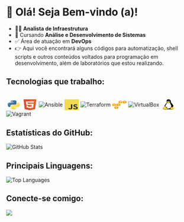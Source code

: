 # 👋 Olá! Seja Bem-vindo (a)!

- 👩‍💻 **Analista de Infraestrutura**
- 🌱 Cursando **Análise e Desenvolvimento de Sistemas**
- ✅ Área de atuação em **DevOps**
- 👉 Aqui você encontrará alguns códigos para automatização, shell scripts e outros conteúdos voltados para programação em desenvolvimento, além de laboratórios que estou realizando.

## Tecnologias que trabalho:

<div style="display: inline_block"><br>
  <img align="center" alt="Python" height="30" width="40" src="https://raw.githubusercontent.com/devicons/devicon/1119b9f84c0290e0f0b38982099a2bd027a48bf1/icons/python/python-original.svg">
  <img align="center" alt="HTML5" height="30" width="40" src="https://raw.githubusercontent.com/devicons/devicon/1119b9f84c0290e0f0b38982099a2bd027a48bf1/icons/html5/html5-original.svg">
  <img align="center" alt="Ansible" height="30" width="40" src="https://www.vectorlogo.zone/logos/ansible/ansible-icon.svg">
  <img align="center" alt="JavaScript" height="30" width="40" src="https://raw.githubusercontent.com/devicons/devicon/master/icons/javascript/javascript-original.svg">
  <img align="center" alt="Terraform" height="30" width="40" src="https://www.vectorlogo.zone/logos/terraformio/terraformio-icon.svg">
  <img align="center" alt="AWS" height="30" width="40" src="https://raw.githubusercontent.com/devicons/devicon/master/icons/amazonwebservices/amazonwebservices-original.svg">
  <img align="center" alt="VirtualBox" height="30" width="40" src="https://www.vectorlogo.zone/logos/virtualbox/virtualbox-icon.svg">
  <img align="center" alt="Linux" height="30" width="40" src="https://raw.githubusercontent.com/devicons/devicon/master/icons/linux/linux-original.svg">
  <img align="center" alt="Vagrant" height="30" width="40" src="https://www.vectorlogo.zone/logos/vagrantup/vagrantup-icon.svg">
</div>



## Estatísticas do GitHub:

![GitHub Stats](https://github-readme-stats.vercel.app/api?username=jessicarios-DevOps&show_icons=true&theme=highcontrast&include_all_commits=true&count_private=true)

## Principais Linguagens:

![Top Languages](https://github-readme-stats.vercel.app/api/top-langs/?username=jessicarios-DevOps&layout=compact&theme=tokyonight)

## Conecte-se comigo:

<a href="https://www.linkedin.com/in/jessicariosdemelo/" target="_blank"><img src="https://img.shields.io/badge/-LinkedIn-%230077B5?style=for-the-badge&logo=linkedin&logoColor=white" target="_blank"></a>

